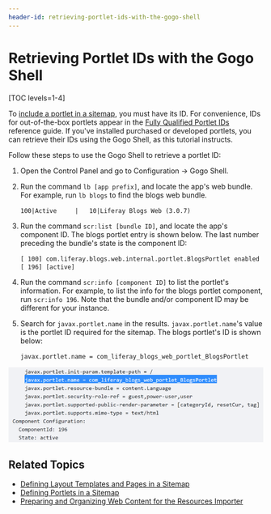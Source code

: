 ```yaml
---
header-id: retrieving-portlet-ids-with-the-gogo-shell
---
```


# Retrieving Portlet IDs with the Gogo Shell

[TOC levels=1-4]

To [include a portlet in a sitemap](/docs/7-2/frameworks/-/knowledge_base/f/defining-portlets-in-a-sitemap),
you must have its ID. For convenience, IDs for out-of-the-box portlets appear in
the [Fully Qualified Portlet IDs](/docs/7-2/reference/-/knowledge_base/r/fully-qualified-portlet-ids)
reference guide. If you've installed purchased or developed portlets, you can
retrieve their IDs using the Gogo Shell, as this tutorial instructs. 

Follow these steps to use the Gogo Shell to retrieve a portlet ID:

1.  Open the Control Panel and go to Configuration &rarr; Gogo Shell.

2.  Run the command `lb [app prefix]`, and locate the app's web bundle. For 
    example, run `lb blogs` to find the blogs web bundle.

        100|Active     |   10|Liferay Blogs Web (3.0.7)

3.  Run the command `scr:list [bundle ID]`, and locate the app's component ID. 
    The blogs portlet entry is shown below. The last number preceding the 
    bundle's state is the component ID:

        [ 100] com.liferay.blogs.web.internal.portlet.BlogsPortlet enabled 
        [ 196] [active] 

4.  Run the command `scr:info [component ID]` to list the portlet's information. 
    For example, to list the info for the blogs portlet component, run 
    `scr:info 196`. Note that the bundle and/or component ID may be different 
    for your instance.

5.  Search for `javax.portlet.name` in the results. `javax.portlet.name`'s value 
    is the portlet ID required for the sitemap. The blogs portlet's ID is shown 
    below:
    
        javax.portlet.name = com_liferay_blogs_web_portlet_BlogsPortlet

![Figure 1: Portlet IDs can be found via the Gogo Shell.](../../../../../images/resources-importer-gogo-shell.png)

## Related Topics

- [Defining Layout Templates and Pages in a Sitemap](/docs/7-2/frameworks/-/knowledge_base/f/defining-layout-templates-and-pages-in-a-sitemap)
- [Defining Portlets in a Sitemap](/docs/7-2/frameworks/-/knowledge_base/f/defining-portlets-in-a-sitemap)
- [Preparing and Organizing Web Content for the Resources Importer](/docs/7-2/frameworks/-/knowledge_base/f/preparing-and-organizing-web-content-for-the-resources-importer)
